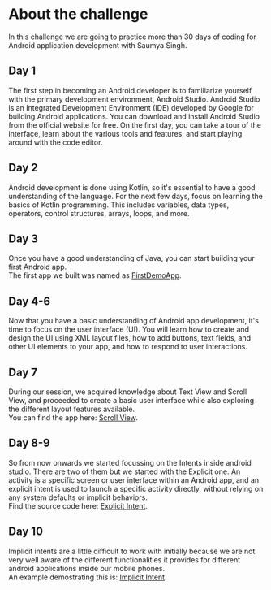 # About the challenge
In this challenge we are going to practice more than 30 days of coding for Android application development with Saumya Singh. 

## Day 1
The first step in becoming an Android developer is to familiarize yourself with the primary development environment, Android Studio. Android Studio is an Integrated Development Environment (IDE) developed by Google for building Android applications. You can download and install Android Studio from the official website for free. On the first day, you can take a tour of the interface, learn about the various tools and features, and start playing around with the code editor.

## Day 2
Android development is done using Kotlin, so it's essential to have a good understanding of the language. For the next few days, focus on learning the basics of Kotlin programming. This includes variables, data types, operators, control structures, arrays, loops, and more.

## Day 3
Once you have a good understanding of Java, you can start building your first Android app.<br>
The first app we built was named as <a href="https://github.com/NehaVns/30DaysAppDevChallenge/tree/main/First Demo App" target="_blank" rel="noreferrer">FirstDemoApp</a>.

## Day 4-6
Now that you have a basic understanding of Android app development, it's time to focus on the user interface (UI). You will learn how to create and design the UI using XML layout files, how to add buttons, text fields, and other UI elements to your app, and how to respond to user interactions.

## Day 7
During our session, we acquired knowledge about Text View and Scroll View, and proceeded to create a basic user interface while also exploring the different layout features available. <br>
You can find the app here: <a href="https://github.com/NehaVns/30DaysAppDevChallenge/tree/main/ScrollView" target="_blank" rel="noreferrer">Scroll View</a>.

## Day 8-9
So from now onwards we started focussing on the Intents inside android studio. There are two of them but we started with the Explicit one. An activity is a specific screen or user interface within an Android app, and an explicit intent is used to launch a specific activity directly, without relying on any system defaults or implicit behaviors.<br>
Find the source code here:  <a href="https://github.com/NehaVns/30DaysAppDevChallenge/tree/main/ExplicitIntent" target="_blank" rel="noreferrer">Explicit Intent</a>.

## Day 10
Implicit intents are a little difficult to work with initially because we are not very well aware of the different functionalities it provides for different android applications inside our mobile phones. <br>
An example demostrating this is:  <a href="https://github.com/NehaVns/30DaysAppDevChallenge/tree/main/ImplicitIntent" target="_blank" rel="noreferrer">Implicit Intent</a>.
